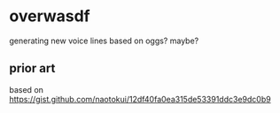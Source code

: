 overwasdf
=========

generating new voice lines based on oggs? maybe?

prior art
---------

based on https://gist.github.com/naotokui/12df40fa0ea315de53391ddc3e9dc0b9